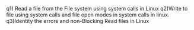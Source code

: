 q1) Read a file from the File system using system calls in Linux
q2)Write to file using system calls and file open modes in system calls in linux.
q3)Identity the errors and non-Blocking Read files in Linux

